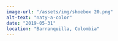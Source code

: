 ```yaml
---
image-url: "/assets/img/shoebox 20.png"
alt-text: "naty-a-color"
date: "2019-05-31"
location: "Barranquilla, Colombia"
---
```


